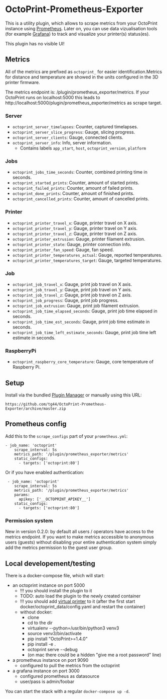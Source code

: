 # OctoPrint-Prometheus-Exporter

This is a utility plugin, which allows to scrape metrics from your OctoPrint instance using [Prometheus](https://prometheus.io/).
Later on, you can use data vizualisation tools (for example [Grafana](https://grafana.com/)) to track and visualize your printer(s) status(es).

This plugin has no visible UI!

## Metrics

All of the metrics are prefixed as `octoprint_` for easier identification.Metrics for distance and temperature are showed in the units configured in the 3D printer firmware.

The metrics endpoint is: /plugin/prometheus_exporter/metrics. If your OctoPrint runs on localhost:5000 this leads to http://localhost:5000/plugin/prometheus_exporter/metrics as scrape target.

### Server

* `octoprint_server_timelapses`: Counter, captured timelapses.
* `octoprint_server_slice_progress`: Gauge, slicing progress.
* `octoprint_server_clients`: Gauge, connected clients.
* `octoprint_server_info`: Info, server information.
  * Contains labels `app_start`, `host`, `octoprint_version`, `platform`

### Jobs

* `octoprint_jobs_time_seconds`: Counter, combined printing time in seconds.
* `octoprint_started_prints`: Counter, amount of started prints.
* `octoprint_failed_prints`: Counter, amount of failed prints.
* `octoprint_done_prints`: Counter, amount of finished prints.
* `octoprint_cancelled_prints`: Counter, amount of cancelled prints.

### Printer

* `octoprint_printer_travel_x`: Gauge, printer travel on X axis.
* `octoprint_printer_travel_y`: Gauge, printer travel on Y axis.
* `octoprint_printer_travel_z`: Gauge, printer travel on Z axis.
* `octoprint_printer_extrusion`: Gauge, printer filament extrusion.
* `octoprint_printer_state`: Gauge, printer connection info.
* `octoprint_printer_fan_speed`: Gauge, fan speed.
* `octoprint_printer_temperatures_actual`: Gauge, reported temperatures.
* `octoprint_printer_temperatures_target`: Gauge, targeted temperatures.

### Job

* `octoprint_job_travel_x`: Gauge, print job travel on X axis.
* `octoprint_job_travel_y`: Gauge, print job travel on Y axis.
* `octoprint_job_travel_z`: Gauge, print job travel on Z axis.
* `octoprint_job_progress`: Gauge, print job progress.
* `octoprint_job_extrusion`: Gauge, print job filament extrusion.
* `octoprint_job_time_elapsed_seconds`: Gauge, print job time elapsed in seconds.
* `octoprint_job_time_est_seconds`: Gauge, print job time estimate in seconds.
* `octoprint_job_time_left_estimate_seconds`: Gauge, print job time left estimate in seconds.

### RaspberryPi

* `octoprint_raspberry_core_temperature`: Gauge, core temperature of Raspberry Pi.

## Setup

Install via the bundled [Plugin Manager](https://github.com/foosel/OctoPrint/wiki/Plugin:-Plugin-Manager)
or manually using this URL:

    https://github.com/tg44/OctoPrint-Prometheus-Exporter/archive/master.zip

## Prometheus config

Add this to the `scrape_configs` part of your `prometheus.yml`:

```
- job_name: 'octoprint'
    scrape_interval: 5s
    metrics_path: '/plugin/prometheus_exporter/metrics'
    static_configs:
      - targets: ['octoprint:80']
```

Or if you have enabled authentication:

```
 - job_name: 'octoprint'
    scrape_interval: 5s
    metrics_path: '/plugin/prometheus_exporter/metrics'
    params:
      apikey: ['__OCTOPRINT_APIKEY__']
    static_configs:
      - targets: ['octoprint:80']
```

### Permission system

New in version 0.2.0: by default all users / operators have access to the metrics endpoint. If you want to make metrics accessible to anonymous users (guests) without disabling your entire authentication system simply add the metrics permission to the guest user group.

## Local developement/testing

There is a docker-compose file, which will start:
 - an octoprint instance on port 5000
   - !!! you should install the plugin to it
   - TODO: auto load the plugin to the newly created container
   - !!! you should add [virtual printer](https://docs.octoprint.org/en/master/development/virtual_printer.html#enabling-the-virtual-printer) to it (after the first start docker/octoprint_data/config.yaml and restart the container)
   - without docker:
     - clone
     - cd to the dir
     - virtualenv --python=/usr/bin/python3 venv3
     - source venv3/bin/activate
     - pip install "OctoPrint>=1.4.0"
     - pip install -e .
     - octoprint serve --debug
     - (on mac there could be a hidden "give me a root password" line)
 - a prometheus instance on port 9090
   - configured to pull the metrics from the octoprint
 - a grafana instance on port 3000
   - configured prometheus as datasource
   - user/pass is admin/foobar

You can start the stack with a regular `docker-compose up -d`.
